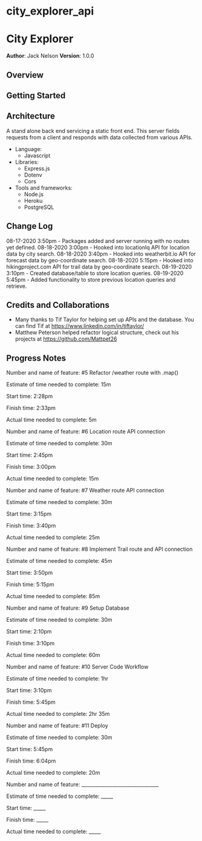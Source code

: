 # city_explorer_api

# City Explorer

**Author**: Jack Nelson
**Version**: 1.0.0

## Overview
<!-- Provide a high level overview of what this application is and why you are building it, beyond the fact that it's an assignment for this class. (i.e. What's your problem domain?) -->


## Getting Started
<!-- What are the steps that a user must take in order to build this app on their own machine and get it running? -->

## Architecture

A stand alone back end servicing a static front end. This server fields requests from a client and responds with data collected from various APIs.
  - Language:
    - Javascript
  - Libraries:
    - Express.js
    - Dotenv
    - Cors
  - Tools and frameworks:
    - Node.js
    - Heroku
    - PostgreSQL

## Change Log

08-17-2020 3:50pm - Packages added and server running with no routes yet defined.
08-18-2020 3:00pm - Hooked into locationIq API for location data by city search.
08-18-2020 3:40pm - Hooked into weatherbit.io API for forecast data by geo-coordinate search.
08-18-2020 5:15pm - Hooked into hikingproject.com API for trail data by geo-coordinate search.
08-19-2020 3:10pm - Created database/table to store location queries.
08-19-2020 5:45pm - Added functionality to store previous location queries and retrieve.

## Credits and Collaborations
<!-- Give credit (and a link) to other people or resources that helped you build this application. -->

  - Many thanks to Tif Taylor for helping set up APIs and the database. You can find Tif at https://www.linkedin.com/in/tiftaylor/
  - Matthew Peterson helped refactor logical structure, check out his projects at https://github.com/Mattpet26


## Progress Notes

Number and name of feature: #5 Refactor /weather route with .map()

Estimate of time needed to complete: 15m

Start time: 2:28pm

Finish time: 2:33pm

Actual time needed to complete: 5m


Number and name of feature: #6 Location route API connection

Estimate of time needed to complete: 30m

Start time: 2:45pm

Finish time: 3:00pm

Actual time needed to complete: 15m


Number and name of feature: #7 Weather route API connection

Estimate of time needed to complete: 30m

Start time: 3:15pm

Finish time: 3:40pm

Actual time needed to complete: 25m


Number and name of feature: #8 Implement Trail route and API connection

Estimate of time needed to complete: 45m

Start time: 3:50pm

Finish time: 5:15pm

Actual time needed to complete: 85m


Number and name of feature: #9 Setup Database

Estimate of time needed to complete: 30m

Start time: 2:10pm

Finish time: 3:10pm

Actual time needed to complete: 60m


Number and name of feature: #10 Server Code Workflow

Estimate of time needed to complete: 1hr

Start time: 3:10pm

Finish time: 5:45pm

Actual time needed to complete: 2hr 35m


Number and name of feature: #11 Deploy

Estimate of time needed to complete: 30m

Start time: 5:45pm

Finish time: 6:04pm

Actual time needed to complete: 20m


Number and name of feature: ________________________________

Estimate of time needed to complete: _____

Start time: _____

Finish time: _____

Actual time needed to complete: _____










